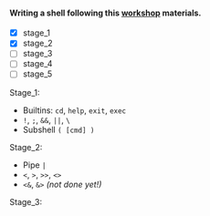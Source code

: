 #### Writing a shell following this [workshop](https://github.com/tokenrove/build-your-own-shell/blob/master/README.md) materials.

- [x] stage_1
- [x] stage_2
- [ ] stage_3
- [ ] stage_4
- [ ] stage_5

Stage_1:
- Builtins: `cd`, `help`, `exit`, `exec`
- `!`, `;`, `&&`, `||`, `\`
- Subshell `( [cmd] )`

Stage_2:
- Pipe `|`
- `<`, `>`, `>>`, `<>`
- `<&`, `&>` *(not done yet!)* 

Stage_3:

